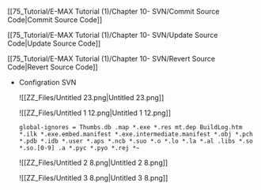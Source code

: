 [[75_Tutorial/E-MAX Tutorial (1)/Chapter 10- SVN/Commit Source Code|Commit Source Code]]

  

[[75_Tutorial/E-MAX Tutorial (1)/Chapter 10- SVN/Update Source Code|Update Source Code]]

  

[[75_Tutorial/E-MAX Tutorial (1)/Chapter 10- SVN/Revert Source Code|Revert Source Code]]

  

- Configration SVN
    
    ![[ZZ_Files/Untitled 23.png|Untitled 23.png]]
    
    ![[ZZ_Files/Untitled 1 12.png|Untitled 1 12.png]]
    
    ```Plain
    global-ignores = Thumbs.db .map *.exe *.res mt.dep BuildLog.htm *.ilk *.exe.embed.manifest *.exe.intermediate.manifest *.obj *.pch *.pdb *.idb *.user *.aps *.ncb *.suo *.o *.lo *.la *.al .libs *.so *.so.[0-9] .a *.pyc *.pyo *.rej *~ 
    ```
    
    ![[ZZ_Files/Untitled 2 8.png|Untitled 2 8.png]]
    
    ![[ZZ_Files/Untitled 3 8.png|Untitled 3 8.png]]